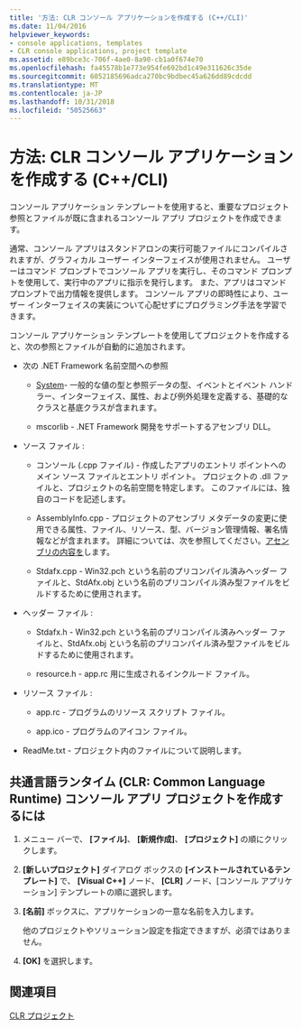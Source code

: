 ```yaml
---
title: '方法: CLR コンソール アプリケーションを作成する (C++/CLI)'
ms.date: 11/04/2016
helpviewer_keywords:
- console applications, templates
- CLR console applications, project template
ms.assetid: e89bce3c-706f-4ae0-8a90-cb1a0f674e70
ms.openlocfilehash: fa45578b1e773e954fe692bd1c49e311626c35de
ms.sourcegitcommit: 6052185696adca270bc9bdbec45a626dd89cdcdd
ms.translationtype: MT
ms.contentlocale: ja-JP
ms.lasthandoff: 10/31/2018
ms.locfileid: "50525663"
---
```

# <a name="how-to-create-clr-console-applications-ccli"></a>方法: CLR コンソール アプリケーションを作成する (C++/CLI)

コンソール アプリケーション テンプレートを使用すると、重要なプロジェクト参照とファイルが既に含まれるコンソール アプリ プロジェクトを作成できます。

通常、コンソール アプリはスタンドアロンの実行可能ファイルにコンパイルされますが、グラフィカル ユーザー インターフェイスが使用されません。 ユーザーはコマンド プロンプトでコンソール アプリを実行し、そのコマンド プロンプトを使用して、実行中のアプリに指示を発行します。 また、アプリはコマンド プロンプトで出力情報を提供します。 コンソール アプリの即時性により、ユーザー インターフェイスの実装について心配せずにプログラミング手法を学習できます。

コンソール アプリケーション テンプレートを使用してプロジェクトを作成すると、次の参照とファイルが自動的に追加されます。

- 次の .NET Framework 名前空間への参照

   - [System](https://msdn.microsoft.com/library/system.appdomainmanager.appdomainmanager.aspx)- 一般的な値の型と参照データの型、イベントとイベント ハンドラー、インターフェイス、属性、および例外処理を定義する、基礎的なクラスと基底クラスが含まれます。

   - mscorlib - .NET Framework 開発をサポートするアセンブリ DLL。

- ソース ファイル :

   - コンソール (.cpp ファイル) - 作成したアプリのエントリ ポイントへのメイン ソース ファイルとエントリ ポイント。 プロジェクトの .dll ファイルと、プロジェクトの名前空間を特定します。 このファイルには、独自のコードを記述します。

   - AssemblyInfo.cpp - プロジェクトのアセンブリ メタデータの変更に使用できる属性、ファイル、リソース、型、バージョン管理情報、署名情報などが含まれます。 詳細については、次を参照してください。[アセンブリの内容を](/dotnet/framework/app-domains/assembly-contents)します。

   - Stdafx.cpp - Win32.pch という名前のプリコンパイル済みヘッダー ファイルと、StdAfx.obj という名前のプリコンパイル済み型ファイルをビルドするために使用されます。

- ヘッダー ファイル :

   - Stdafx.h - Win32.pch という名前のプリコンパイル済みヘッダー ファイルと、StdAfx.obj という名前のプリコンパイル済み型ファイルをビルドするために使用されます。

   - resource.h - app.rc 用に生成されるインクルード ファイル。

- リソース ファイル :

   - app.rc - プログラムのリソース スクリプト ファイル。

   - app.ico - プログラムのアイコン ファイル。

- ReadMe.txt - プロジェクト内のファイルについて説明します。

## <a name="to-create-a-common-language-runtime-clr-console-app-project"></a>共通言語ランタイム (CLR: Common Language Runtime) コンソール アプリ プロジェクトを作成するには

1. メニュー バーで、 **[ファイル]**、 **[新規作成]**、 **[プロジェクト]** の順にクリックします。

1. **[新しいプロジェクト]** ダイアログ ボックスの **[インストールされているテンプレート]** で、 **[Visual C++]** ノード、 **[CLR]** ノード、[コンソール アプリケーション] テンプレートの順に選択します。

1. **[名前]** ボックスに、アプリケーションの一意な名前を入力します。

   他のプロジェクトやソリューション設定を指定できますが、必須ではありません。

1. **[OK]** を選択します。

## <a name="see-also"></a>関連項目

[CLR プロジェクト](../ide/files-created-for-clr-projects.md)

